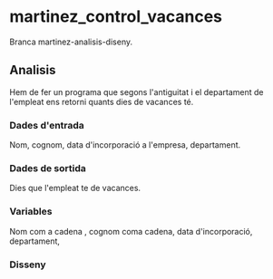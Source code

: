 # martinez_control_vacances
Branca martinez-analisis-diseny.

## Analisis
Hem de fer un programa que segons l'antiguitat i el departament de l'empleat ens retorni quants dies de vacances té.

### Dades d'entrada
Nom, cognom, data d'incorporació a l'empresa, departament.

### Dades de sortida
Dies que l'empleat te de vacances.

### Variables
Nom com a cadena , cognom coma cadena, data d'incorporació, departament, 

### Disseny
